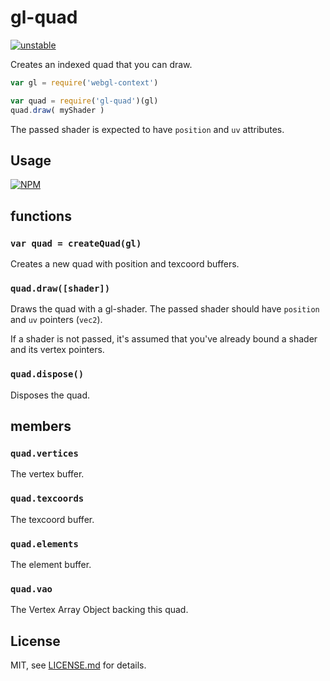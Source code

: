# gl-quad

[![unstable](http://badges.github.io/stability-badges/dist/unstable.svg)](http://github.com/badges/stability-badges)

Creates an indexed quad that you can draw. 

```js
var gl = require('webgl-context')

var quad = require('gl-quad')(gl)
quad.draw( myShader )
```

The passed shader is expected to have `position` and `uv` attributes.

## Usage

[![NPM](https://nodei.co/npm/gl-quad.png)](https://nodei.co/npm/gl-quad/)

## functions

### ```var quad = createQuad(gl)```

Creates a new quad with position and texcoord buffers.

### ```quad.draw([shader])```

Draws the quad with a gl-shader. The passed shader should have `position` and `uv` pointers (`vec2`).

If a shader is not passed, it's assumed that you've already bound a shader and its vertex pointers.

### ```quad.dispose()```

Disposes the quad.

## members

### ```quad.vertices```

The vertex buffer.

### ```quad.texcoords```

The texcoord buffer.

### ```quad.elements```

The element buffer.

### ```quad.vao```

The Vertex Array Object backing this quad.

## License

MIT, see [LICENSE.md](http://github.com/mattdesl/gl-quad/blob/master/LICENSE.md) for details.
